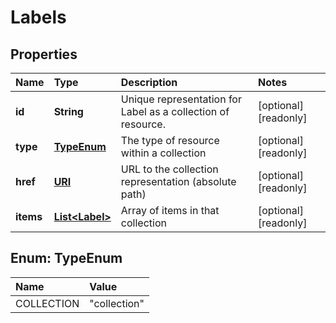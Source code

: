 # Labels

## Properties

| Name | Type | Description | Notes |
| :--- | :--- | :--- | :--- |
| **id** | **String** | Unique representation for Label as a collection of resource. | \[optional\] \[readonly\] |
| **type** | [**TypeEnum**](labels.md#TypeEnum) | The type of resource within a collection | \[optional\] \[readonly\] |
| **href** | [**URI**](https://github.com/ionos-cloud/sdk-java/tree/8f2023b15d2a11cc163b3abd7b642806c3db5f2c/docs/URI.md) | URL to the collection representation \(absolute path\) | \[optional\] \[readonly\] |
| **items** | [**List&lt;Label&gt;**](label.md) | Array of items in that collection | \[optional\] \[readonly\] |

## Enum: TypeEnum

| Name | Value |
| :--- | :--- |
| COLLECTION | "collection" |

